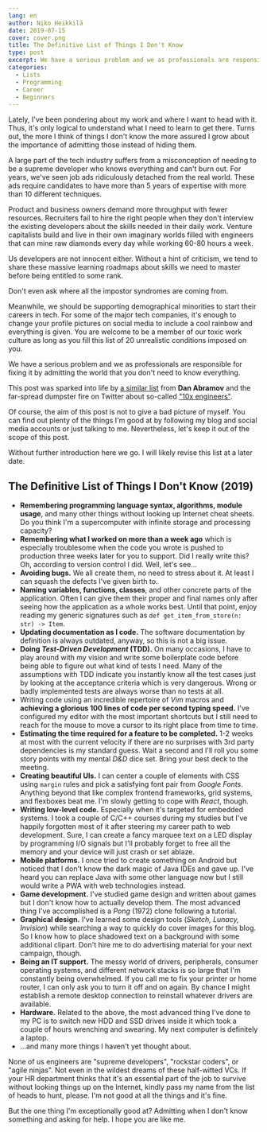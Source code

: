 ```yaml
---
lang: en
author: Niko Heikkilä
date: 2019-07-15
cover: cover.png
title: The Definitive List of Things I Don't Know
type: post
excerpt: We have a serious problem and we as professionals are responsible for fixing it by admitting the world that you don't need to know everything.
categories:
  - Lists
  - Programming
  - Career
  - Beginners
---
```


Lately, I've been pondering about my work and where I want to head with it. Thus, it's only logical to understand what I need to learn to get there. Turns out, the more I think of things I don't know the more assured I grow about the importance of admitting those instead of hiding them.

A large part of the tech industry suffers from a misconception of needing to be a supreme developer who knows everything and can't burn out. For years, we've seen job ads ridiculously detached from the real world. These ads require candidates to have more than 5 years of expertise with more than 10 different techniques.

Product and business owners demand more throughput with fewer resources. Recruiters fail to hire the right people when they don't interview the existing developers about the skills needed in their daily work. Venture capitalists build and live in their own imaginary worlds filled with engineers that can mine raw diamonds every day while working 60-80 hours a week.

Us developers are not innocent either. Without a hint of criticism, we tend to share these massive learning roadmaps about skills we need to master before being entitled to some rank.

Don't even ask where all the impostor syndromes are coming from.

Meanwhile, we should be supporting demographical minorities to start their careers in tech. For some of the major tech companies, it's enough to change your profile pictures on social media to include a cool rainbow and everything is given. You are welcome to be a member of our toxic work culture as long as you fill this list of 20 unrealistic conditions imposed on you.

We have a serious problem and we as professionals are responsible for fixing it by admitting the world that you don't need to know everything.

This post was sparked into life by [a similar list](https://overreacted.io/things-i-dont-know-as-of-2018/) from **Dan Abramov** and the far-spread dumpster fire on Twitter about so-called ["10x engineers"](https://twitter.com/skirani/status/1149302828420067328).

Of course, the aim of this post is not to give a bad picture of myself. You can find out plenty of the things I'm good at by following my blog and social media accounts or just talking to me. Nevertheless, let's keep it out of the scope of this post.

Without further introduction here we go. I will likely revise this list at a later date.

## The Definitive List of Things I Don't Know (2019)

- **Remembering programming language syntax, algorithms, module usage**, and many other things without looking up Internet cheat sheets. Do you think I'm a supercomputer with infinite storage and processing capacity?
- **Remembering what I worked on more than a week ago** which is especially troublesome when the code you wrote is pushed to production three weeks later for you to support. Did I really write this? Oh, according to version control I did. Well, let's see…
- **Avoiding bugs.** We all create them, no need to stress about it. At least I can squash the defects I've given birth to.
- **Naming variables, functions, classes**, and other concrete parts of the application. Often I can give them their proper and final names only after seeing how the application as a whole works best. Until that point, enjoy reading my generic signatures such as `def get_item_from_store(n: str) -> Item`.
- **Updating documentation as I code.** The software documentation by definition is always outdated, anyway, so this is not a big issue.
- **Doing *Test-Driven Development* (TDD).** On many occasions, I have to play around with my vision and write some boilerplate code before being able to figure out what kind of tests I need. Many of the assumptions with TDD indicate you instantly know all the test cases just by looking at the acceptance criteria which is very dangerous. Wrong or badly implemented tests are always worse than no tests at all.
- Writing code using an incredible repertoire of *Vim* macros and **achieving a glorious 100 lines of code per second typing speed.** I've configured my editor with the most important shortcuts but I still need to reach for the mouse to move a cursor to its right place from time to time.
- **Estimating the time required for a feature to be completed.** 1-2 weeks at most with the current velocity if there are no surprises with 3rd party dependencies is my standard guess. Wait a second and I'll roll you some story points with my mental *D&D* dice set. Bring your best deck to the meeting.
- **Creating beautiful UIs.** I can center a couple of elements with CSS using `margin` rules and pick a satisfying font pair from *Google Fonts*. Anything beyond that like complex frontend frameworks, grid systems, and flexboxes beat me. I'm slowly getting to cope with *React*, though.
- **Writing low-level code.** Especially when it's targeted for embedded systems. I took a couple of C/C++ courses during my studies but I've happily forgotten most of it after steering my career path to web development. Sure, I can create a fancy marquee text on a LED display by programming I/O signals but I'll probably forget to free all the memory and your device will just crash or set ablaze.
- **Mobile platforms.** I once tried to create something on Android but noticed that I don't know the dark magic of Java IDEs and gave up. I've heard you can replace Java with some other language now but I still would write a PWA with web technologies instead.
- **Game development.** I've studied game design and written about games but I don't know how to actually develop them. The most advanced thing I've accomplished is a *Pong* (1972) clone following a tutorial.
- **Graphical design.** I've learned some design tools (*Sketch, Lunacy, Invision*) while searching a way to quickly do cover images for this blog. So I know how to place shadowed text on a background with some additional clipart. Don't hire me to do advertising material for your next campaign, though.
- **Being an IT support.** The messy world of drivers, peripherals, consumer operating systems, and different network stacks is so large that I'm constantly being overwhelmed. If you call me to fix your printer or home router, I can only ask you to turn it off and on again. By chance I might establish a remote desktop connection to reinstall whatever drivers are available.
- **Hardware.** Related to the above, the most advanced thing I've done to my PC is to switch new HDD and SSD drives inside it which took a couple of hours wrenching and swearing. My next computer is definitely a laptop.
- …and many more things I haven't yet thought about.

None of us engineers are "supreme developers", "rockstar coders", or "agile ninjas". Not even in the wildest dreams of these half-witted VCs. If your HR department thinks that it's an essential part of the job to survive without looking things up on the Internet, kindly pass my name from the list of heads to hunt, please. I'm not good at all the things and it's fine.

But the one thing I'm exceptionally good at? Admitting when I don't know something and asking for help. I hope you are like me.
